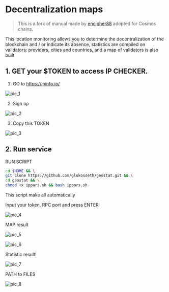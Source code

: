 # Decentralization maps


> This is a fork of manual made by [encipher88](https://github.com/encipher88) adopted for Cosmos chains.


This location monitoring allows you to determine the decentralization of the blockchain and / or indicate its absence, statistics are compiled on validators: providers, cities and countries, and a map of validators is also built


## 1. GET your $TOKEN to access IP CHECKER.

1. GO to https://ipinfo.io/

![pic_1](https://user-images.githubusercontent.com/36136421/214031958-66e3a34b-bea3-41ef-80e7-fb2c2c62742b.png)

2. Sign up 

![pic_2](https://user-images.githubusercontent.com/36136421/214031974-361c58cd-f11e-4734-b905-34b46b137c0a.png)

3. Copy this TOKEN

![pic_3](https://user-images.githubusercontent.com/36136421/214031979-55d97fdf-7e71-4b15-ab7e-c5f0eb1c961c.png)

## 2. Run service

RUN SCRIPT
```bash
cd $HOME && \
git clone https://github.com/glukosseth/geostat.git && \
cd geostat && \
chmod +x ippars.sh && bash ippars.sh
```
This script make all automatically 

Input your token, RPC port and press ENTER

![pic_4](https://github.com/glukosseth/geostat/assets/108256873/29aa1297-58a6-4da4-8d3a-63649c747ce6)

MAP result

![pic_5](https://github.com/glukosseth/geostat/assets/108256873/5aeffd65-df69-44b7-8715-e25c6c294fd2)

![pic_6](https://github.com/glukosseth/geostat/assets/108256873/85237987-7c2b-48b2-aca2-4fc752237d09)

Statistic result!

![pic_7](https://github.com/glukosseth/geostat/assets/108256873/5fc319d5-3131-412f-8424-f6589617541b)

PATH to FILES

![pic_8](https://github.com/glukosseth/geostat/assets/108256873/5595bdd2-9a31-496f-ba9e-d20d463b5f88)
